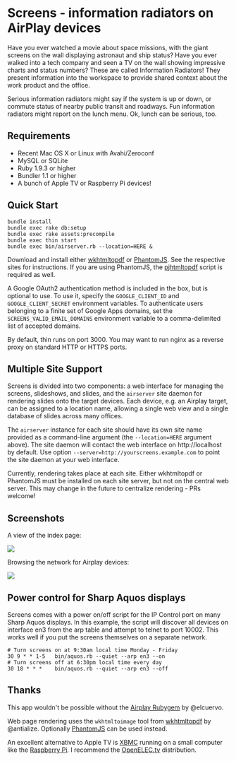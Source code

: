Screens - information radiators on AirPlay devices
==================================================

Have you ever watched a movie about space missions, with the giant screens on
the wall displaying astronaut and ship status? Have you ever walked into a tech
company and seen a TV on the wall showing impressive charts and status numbers?
These are called Information Radiators! They present information into the
workspace to provide shared context about the work product and the office.

Serious information radiators might say if the system is up or down, or commute
status of nearby public transit and roadways. Fun information radiators might
report on the lunch menu. Ok, lunch can be serious, too.


Requirements
------------

* Recent Mac OS X or Linux with Avahi/Zeroconf
 * MySQL or SQLite
 * Ruby 1.9.3 or higher
 * Bundler 1.1 or higher
* A bunch of Apple TV or Raspberry Pi devices!


Quick Start
-----------

    bundle install
    bundle exec rake db:setup
    bundle exec rake assets:precompile
    bundle exec thin start
    bundle exec bin/airserver.rb --location=HERE &

Download and install either [wkhtmltopdf][] or [PhantomJS][]. See the respective
sites for instructions. If you are using PhantomJS, the [pjhtmltopdf][] script
is required as well.

A Google OAuth2 authentication method is included in the box, but is optional to use.
To use it, specify the `GOOGLE_CLIENT_ID` and `GOOGLE_CLIENT_SECRET` environment
variables. To authenticate users belonging to a finite set of Google Apps domains,
set the `SCREENS_VALID_EMAIL_DOMAINS` environment variable to a comma-delimited
list of accepted domains.

By default, thin runs on port 3000. You may want to run nginx as a reverse proxy
on standard HTTP or HTTPS ports.


Multiple Site Support
---------------------

Screens is divided into two components: a web interface for managing the
screens, slideshows, and slides, and the `airserver` site daemon for rendering
slides onto the target devices. Each device, e.g. an Airplay target, can be
assigned to a location name, allowing a single web view and a single database of
slides across many offices.

The `airserver` instance for each site should have its own site name provided as
a command-line argument (the `--location=HERE` argument above). The site daemon
will contact the web interface on http://localhost by default. Use option
`--server=http://yourscreens.example.com` to point the site daemon at your web
interface.

Currently, rendering takes place at each site. Either wkhtmltopdf or PhantomJS
must be installed on each site server, but not on the central web server.  This
may change in the future to centralize rendering - PRs welcome!


Screenshots
-----------
A view of the index page:

![](https://raw.github.com/wiki/brightroll/screens/media/screenshot-index.png)

Browsing the network for Airplay devices:

![](https://raw.github.com/wiki/brightroll/screens/media/screenshot-browse.png)


Power control for Sharp Aquos displays
--------------------------------------

Screens comes with a power on/off script for the IP Control port on many Sharp
Aquos displays. In this example, the script will discover all devices on
interface en3 from the arp table and attempt to telnet to port 10002. This
works well if you put the screens themselves on a separate network.

    # Turn screens on at 9:30am local time Monday - Friday
    30 9 * * 1-5   bin/aquos.rb --quiet --arp en3 --on
    # Turn screens off at 6:30pm local time every day
    30 18 * * *    bin/aquos.rb --quiet --arp en3 --off


Thanks
------

This app wouldn't be possible without the [Airplay Rubygem][] by @elcuervo.

Web page rendering uses the `wkhtmltoimage` tool from [wkhtmltopdf][] by
@antialize. Optionally [PhantomJS][] can be used instead.

An excellent alternative to Apple TV is [XBMC](http://xbmc.org)
running on a small computer like the [Raspberry Pi](http://raspberrypi.org).
I recommend the [OpenELEC.tv](http://openelec.tv) distribution.

[Airplay Rubygem]: https://github.com/elcuervo/airplay
[wkhtmltopdf]: http://github.com/wkhtmltopdf/wkhtmltopdf
[pjhtmltopdf]: http://github.com/sodabrew/pjhtmltopdf
[PhantomJS]: http://phantomjs.org

